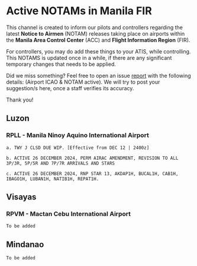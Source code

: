 # Active NOTAMs in Manila FIR

This channel is created to inform our pilots and controllers regarding the latest **Notice to Airmen** (NOTAM) releases taking place on airports within the **Manila Area Control Center** (ACC) and **Flight Information Region** (FIR).

For controllers, you may do add these things to your ATIS, while controlling. This NOTAMS is updated once in a while, if there are any significant temporary changes that needs to be applied.

Did we miss something? Feel free to open an issue [report](https://github.com/notkenzotayko/vatphil-knowledgebase/issues) with the following details: (Airport ICAO & NOTAM active). We will try to post your suggestion/s here, once a staff verifies its accuracy.

Thank you!

## Luzon

### RPLL - Manila Ninoy Aquino International Airport
```
a. TWY J CLSD DUE WIP. [Effective from DEC 12 | 2400z]

b. ACTIVE 26 DECEMBER 2024, PERM AIRAC AMENDMENT, REVISION TO ALL 3P/3R, 5P/5R AND 7P/7R ARRIVALS AND STARS

c. ACTIVE 26 DECEMBER 2024, RNP STAR 13, AKDAP1H, BUCAL1H, CAB1H, IBAGO1H, LUBAN1H, NATIB1H, REPAT1H.
```
## Visayas

### RPVM - Mactan Cebu International Airport
```
To be added

```

## Mindanao
```
To be added

```
